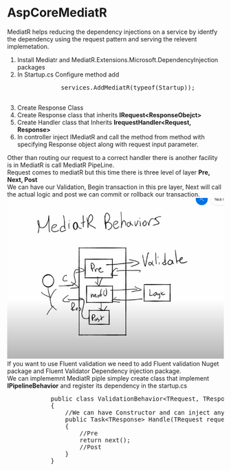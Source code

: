 # AspCoreMediatR

MediatR helps reducing the dependency injections on a service by identfy the dependency using the request pattern and serving the relevent implemetation.

<ol>
    <li>
        Install Mediatr and MediatR.Extensions.Microsoft.DependencyInjection packages
    </li>
    <li>
        In Startup.cs Configure method add
        <pre>
            services.AddMediatR(typeof(Startup));
        </pre>
    </li>
    <li>Create Response Class</li>
    <li>
        Create Response class that inherits  <b>IRequest&lt;ResponseObejct&gt;</b>
    </li>
    <li>
        Create Handler class that Inherits <b>IrequestHandler&lt;Request, Response&gt;</b>
    </li>
    <li>
        In controller inject IMediatR and call the method from method with specifying Response object along with request input parameter.
    </li>
</ol>
<p>
    Other than routing our request to a correct handler there is another facility is in MediatR is call MediatR PipeLine.<br>
        Request comes to mediatR but this time there is three level of layer <b>Pre, Next, Post</b><br>
        We can have our Validation, Begin transaction in this pre layer, Next will call the actual logic and post we can commit or rollback our transaction.<br>
        <img src="./images/MediatRPipeline.JPG" /><br>
        If you want to use Fluent validation we need to add Fluent validation Nuget package and Fluent Validator Dependency injection package.
        <br>
        We can implememnt MediatR piple simpley create class that implement <b>IPipelineBehavior</b> and register its dependency in the startup.cs
        <pre>
            public class ValidationBehavior&lt;TRequest, TResponse&gt; : IPipelineBehavior&lt;TRequest, TResponse&gt;
            {
                //We can have Constructor and can inject any object here....
                public Task&lt;TResponse&gt; Handle(TRequest request, CancellationToken cancellationToken, RequestHandlerDelegate&lt;TResponse&gt; next)
                {
                    //Pre
                    return next();
                    //Post
                }
            }
        </pre>
</p>
